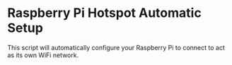# Raspberry Pi Hotspot Automatic Setup

This script will automatically configure your Raspberry Pi to connect to act as its own WiFi network.

